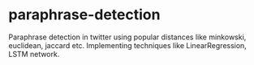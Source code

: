# paraphrase-detection
Paraphrase detection in twitter using popular distances like minkowski, euclidean, jaccard etc.
Implementing techniques like LinearRegression, LSTM network.
